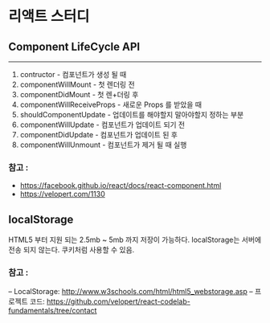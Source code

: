 # 리액트 스터디

## Component LifeCycle API
---
1. contructor - 컴포넌트가 생성 될 때
2. componentWillMount - 첫 렌더링 전
3. componentDidMount - 첫 렌+더링 후
4. componentWillReceiveProps - 새로운 Props 를 받았을 때
5. shouldComponentUpdate - 업데이트를 해야할지 말아야할지 정하는 부분
6. componentWillUpdate - 컴포넌트가 업데이트 되기 전
7. componentDidUpdate - 컴포넌트가 업데이트 된 후
8. componentWillUnmount - 컴포넌트가 제거 될 때 실행

### 참고 :
 - https://facebook.github.io/react/docs/react-component.html
 - https://velopert.com/1130

## localStorage
HTML5 부터 지원 되는 2.5mb ~ 5mb 까지 저장이 가능하다.
localStorage는 서버에 전송 되지 않는다.
쿠키처럼 사용할 수 있음.

### 참고 :
– LocalStorage: http://www.w3schools.com/html/html5_webstorage.asp
– 프로젝트 코드: https://github.com/velopert/react-codelab-fundamentals/tree/contact
